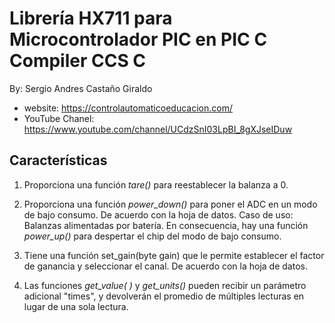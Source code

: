 # Librería HX711 para Microcontrolador PIC en PIC C Compiler CCS C
By: Sergio Andres Castaño Giraldo
* website: https://controlautomaticoeducacion.com/                                  
* YouTube Chanel: https://www.youtube.com/channel/UCdzSnI03LpBI_8gXJseIDuw  

## Características
1. Proporciona una función *tare()*  para reestablecer la balanza a 0.

1. Proporciona una función *power_down()* para poner el ADC en un modo de bajo consumo. De acuerdo con la hoja de datos.
Caso de uso: Balanzas alimentadas por batería. En consecuencia, hay una función *power_up()* para despertar el chip del modo de bajo consumo.

1. Tiene una función set_gain(byte gain) que le permite establecer el factor de ganancia y seleccionar el canal. De acuerdo con la hoja de datos.

1. Las funciones *get_value( )* y  *get_units()* pueden recibir un parámetro adicional "times", y devolverán el promedio de múltiples lecturas en lugar de una sola lectura.
